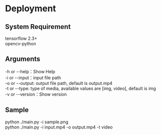 # Deployment

## System Requirement

tensorflow 2.3+ <br>
opencv-python <br>

## Arguments

-h or --help：Show Help <br>
-i or --input：input file path <br>
-o or --output: output file path, default is output.mp4 <br>
-t or --type: type of media, available values are [img, video], default is img <br>
-v or --version：Show version <br>

## Sample

python ./main.py -i sample.png <br>
python ./main.py -i input.mp4 -o output.mp4 -t video <br>